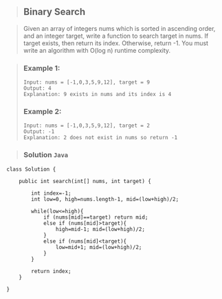 >## Binary Search


>Given an array of integers nums which is sorted in ascending order, and an integer target, write a function to search target in nums. If target exists, then return its index. Otherwise, return -1.
>You must write an algorithm with O(log n) runtime complexity.

>### Example 1:
>```
>Input: nums = [-1,0,3,5,9,12], target = 9
>Output: 4
>Explanation: 9 exists in nums and its index is 4
>```
>### Example 2:
>```
>Input: nums = [-1,0,3,5,9,12], target = 2
>Output: -1
>Explanation: 2 does not exist in nums so return -1
>```

>### Solution `Java`
```
class Solution {

    public int search(int[] nums, int target) {
    
        int index=-1;
        int low=0, high=nums.length-1, mid=(low+high)/2;
        
        while(low<=high){
            if (nums[mid]==target) return mid;
            else if (nums[mid]>target){
                high=mid-1; mid=(low+high)/2;
            }
            else if (nums[mid]<target){
                low=mid+1; mid=(low+high)/2;
            }
        }
        
        return index;
    }
    
}
```

